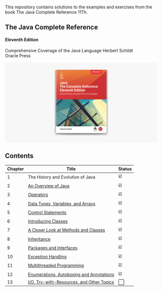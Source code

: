 This repository contains solutions to the examples and exercises from the book
The Java Complete Reference 11Th.

## The Java Complete Reference
#### Eleventh Edition

Comprehensive Coverage of the Java Language
Herbert Schildt\
Oracle Press

[![Java - A Beginner's Guide Herbert Schildt](./javaCompleteReference.jpg)
](https://www.amazon.com/Java-Complete-Reference-Eleventh/dp/1260440230)
## Contents

| Chapter | Title | Status |
| --- | --- | --- | 
| 1 | The History and Evolution of Java | :ballot_box_with_check: | 
| 2 | [An Overview of Java](src/chapter2) | :ballot_box_with_check: | 
| 3 | [Operators](src/chapter3) | :ballot_box_with_check: | 
| 4 | [Data Types, Variables, and Arrays](src/chapter4) | :ballot_box_with_check: | 
| 5 | [Control Statements](src/chapter5) | :ballot_box_with_check: | 
| 6 | [Introducing Classes](src/chapter6) | :ballot_box_with_check: | 
| 7 | [A Closer Look at Methods and Classes](src/chapter7) | :ballot_box_with_check: |
| 8 | [Inheritance](src/chapter8) | :ballot_box_with_check: |
| 9 | [Packages and Interfaces](src/chapter9) | :ballot_box_with_check: |
| 10 | [Exception Handling](src/chapter10) | :ballot_box_with_check: |
| 11 | [Multithreaded Programming](src/chapter11) | :ballot_box_with_check: |
| 12 | [Enumerations, Autoboxing and Annotations ](src/chapter12) | :ballot_box_with_check: |
| 13 | [I/O, Try-with-Resources, and Other Topics ](src/chapter13) | :white_large_square: |
